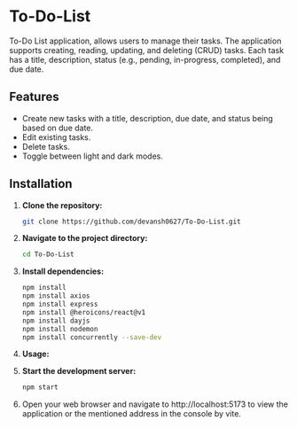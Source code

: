 # To-Do-List
To-Do List application, allows users to manage their tasks. The application supports creating, reading, updating, and deleting (CRUD) tasks. Each task has a title, description, status (e.g., pending, in-progress, completed), and due date.

## Features
- Create new tasks with a title, description, due date, and status being based on due date.
- Edit existing tasks.
- Delete tasks.
- Toggle between light and dark modes.

## Installation

1. **Clone the repository:**

   ```bash
   git clone https://github.com/devansh0627/To-Do-List.git

2. **Navigate to the project directory:**
 
   ```bash
   cd To-Do-List

3. **Install dependencies:**

    ```bash
    npm install
    npm install axios
    npm install express
    npm install @heroicons/react@v1
    npm install dayjs
    npm install nodemon
    npm install concurrently --save-dev

4. **Usage:**

1. **Start the development server:**

   ```bash
   npm start
   
2. Open your web browser and navigate to http://localhost:5173 to view the application or the mentioned address in the console by vite.

